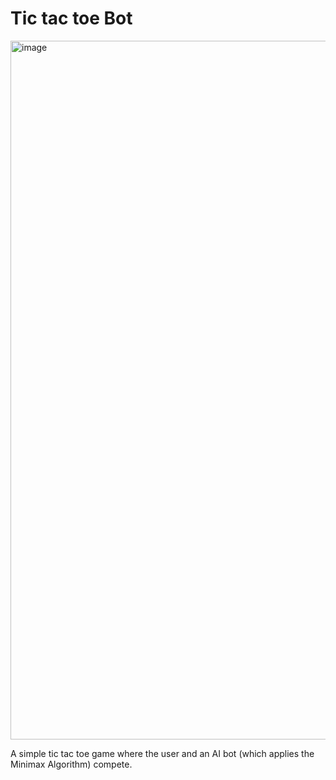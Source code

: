 # Tic tac toe Bot

<img width="1118" alt="image" src="https://github.com/dharsh-sakthi/tictactoebot.github.io/assets/117792973/0872697f-04ce-41ea-a290-d6840cc7eee9">

A simple tic tac toe game where the user and an AI bot (which applies the Minimax Algorithm) compete.
